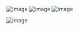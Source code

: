 ![image](https://user-images.githubusercontent.com/70198995/170888198-e4841b3d-fe10-4610-a41b-13a189eb0554.png)
![image](https://user-images.githubusercontent.com/70198995/170888208-fde8db92-6562-4dd0-a1de-e2e22c790035.png)
![image](https://user-images.githubusercontent.com/70198995/170888214-28b92789-e360-448a-9302-ea7d1fbb6640.png)

 
 ![image](https://user-images.githubusercontent.com/70198995/165160890-eea9d8a8-3f3e-4754-9aa7-dfef63ad7323.png)

